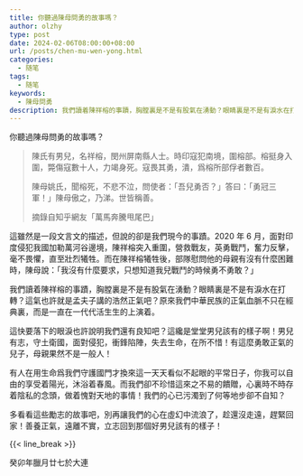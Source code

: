 ```yaml
---
title: 你聽過陳母問勇的故事嗎？
author: olzhy
type: post
date: 2024-02-06T08:00:00+08:00
url: /posts/chen-mu-wen-yong.html
categories:
  - 随笔
tags:
  - 随笔
keywords:
  - 陳母問勇
description: 我們讀着陳祥榕的事蹟，胸膛裏是不是有股氣在湧動？眼睛裏是不是有淚水在打轉？這氣也許就是孟夫子講的浩然正氣吧？原來我們中華民族的正氣血脈不只在經典裏，而是一直在一代代活生生的上演着。
---
```


你聽過陳母問勇的故事嗎？

> 陳氏有男兒，名祥榕，閔州屏南縣人士。時印寇犯南境，圍榕部。榕挺身入圍，斃傷寇數十人，力竭身死。寇畏其勇，潰，爲榕所部俘者數百。
>
> 陳母姚氏，聞榕死，不悲不泣，問使者：「吾兒勇否？」答曰：「勇冠三軍！」陳母傲之，乃涕。世皆稱善。
>
> 摘錄自知乎網友「萬馬奔騰甩尾巴」

這雖然是一段文言文的描述，但說的卻是我們現今的事蹟。2020 年 6 月，面對印度侵犯我國加勒萬河谷邊境，陳祥榕突入重圍，營救戰友，英勇戰鬥，奮力反擊，毫不畏懼，直至壯烈犧牲。而在陳祥榕犧牲後，部隊慰問他的母親有沒有什麼困難時，陳母說：「我沒有什麼要求，只想知道我兒戰鬥的時候勇不勇敢？」

我們讀着陳祥榕的事蹟，胸膛裏是不是有股氣在湧動？眼睛裏是不是有淚水在打轉？這氣也許就是孟夫子講的浩然正氣吧？原來我們中華民族的正氣血脈不只在經典裏，而是一直在一代代活生生的上演着。

這快要落下的眼淚也許說明我們還有良知吧？這纔是堂堂男兒該有的樣子啊！男兒有志，守土衛國，面對侵犯，衝鋒陷陣，失去生命，在所不惜！有這麼勇敢正氣的兒子，母親果然不是一般人！

有人在用生命爲我們守護國門才換來這一天天看似不起眼的平常日子，你我可以自由的享受着陽光，沐浴着春風。而我們卻不珍惜這來之不易的饋贈，心裏時不時存着陰私的念頭，做着愧對天地的事情！我們的心已污濁到了何等地步卻不自知？

多看看這些勵志的故事吧，別再讓我們的心在虛幻中流浪了，趁還沒走遠，趕緊回家！善養正氣，遠離不實，立志回到那個好男兒該有的樣子！

{{< line_break >}}

癸卯年臘月廿七於大連

